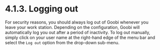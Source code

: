 # 4.1.3. Logging out

For security reasons, you should always log out of Goobi whenever you leave your work station. Depending on the configuration, Goobi will automatically log you out after a period of inactivity. To log out manually, simply click on your user name at the right-hand edge of the menu bar and select the `Log out` option from the drop-down sub-menu.

